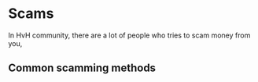 # Scams

In HvH community, there are a lot of people who tries to scam money from you, 

## Common scamming methods